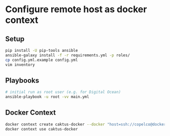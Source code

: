 # Configure remote host as docker context

## Setup

```sh
pip install -U pip-tools ansible
ansible-galaxy install -f -r requirements.yml -p roles/
cp config.yml.example config.yml
vim inventory
```

## Playbooks

```sh
# initial run as root user (e.g. for Digital Ocean)
ansible-playbook -u root -vv main.yml
```

## Docker Context

```sh
docker context create caktus-docker --docker "host=ssh://copelco@docker.caktus-built.com"
docker context use caktus-docker
```

